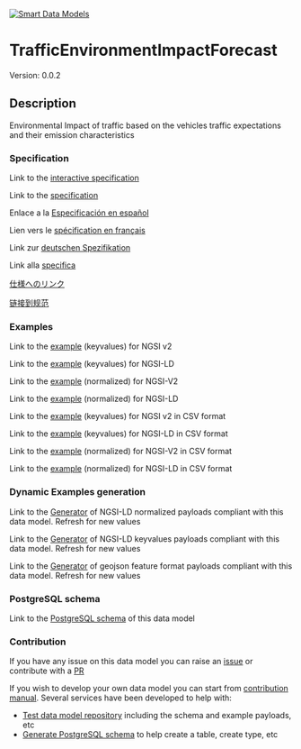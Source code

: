 [![Smart Data Models](https://smartdatamodels.org/wp-content/uploads/2022/01/SmartDataModels_logo.png "Logo")](https://smartdatamodels.org)
# TrafficEnvironmentImpactForecast
Version: 0.0.2

## Description 

Environmental Impact of traffic based on the vehicles traffic expectations and their emission characteristics
### Specification

Link to the [interactive specification](https://swagger.lab.fiware.org/?url=https://smart-data-models.github.io/dataModel.Environment/TrafficEnvironmentImpactForecast/swagger.yaml)

Link to the [specification](https://github.com/smart-data-models/dataModel.Environment/blob/master/TrafficEnvironmentImpactForecast/doc/spec.md)

Enlace a la [Especificación en español](https://github.com/smart-data-models/dataModel.Environment/blob/master/TrafficEnvironmentImpactForecast/doc/spec_ES.md)

Lien vers le [spécification en français](https://github.com/smart-data-models/dataModel.Environment/blob/master/TrafficEnvironmentImpactForecast/doc/spec_FR.md)

Link zur [deutschen Spezifikation](https://github.com/smart-data-models/dataModel.Environment/blob/master/TrafficEnvironmentImpactForecast/doc/spec_DE.md)

Link alla [specifica](https://github.com/smart-data-models/dataModel.Environment/blob/master/TrafficEnvironmentImpactForecast/doc/spec_IT.md)

[仕様へのリンク](https://github.com/smart-data-models/dataModel.Environment/blob/master/TrafficEnvironmentImpactForecast/doc/spec_JA.md)

[链接到规范](https://github.com/smart-data-models/dataModel.Environment/blob/master/TrafficEnvironmentImpactForecast/doc/spec_ZH.md)
### Examples

Link to the [example](https://smart-data-models.github.io/dataModel.Environment/TrafficEnvironmentImpactForecast/examples/example.json) (keyvalues) for NGSI v2

Link to the [example](https://smart-data-models.github.io/dataModel.Environment/TrafficEnvironmentImpactForecast/examples/example.jsonld) (keyvalues) for NGSI-LD

Link to the [example](https://smart-data-models.github.io/dataModel.Environment/TrafficEnvironmentImpactForecast/examples/example-normalized.json) (normalized) for NGSI-V2

Link to the [example](https://smart-data-models.github.io/dataModel.Environment/TrafficEnvironmentImpactForecast/examples/example-normalized.jsonld) (normalized) for NGSI-LD

Link to the [example](https://smart-data-models.github.io/dataModel.Environment/TrafficEnvironmentImpactForecast/examples/example.json.csv) (keyvalues) for NGSI v2 in CSV format

Link to the [example](https://smart-data-models.github.io/dataModel.Environment/TrafficEnvironmentImpactForecast/examples/example.jsonld.csv) (keyvalues) for NGSI-LD in CSV format

Link to the [example](https://smart-data-models.github.io/dataModel.Environment/TrafficEnvironmentImpactForecast/examples/example-normalized.json.csv) (normalized) for NGSI-V2 in CSV format

Link to the [example](https://smart-data-models.github.io/dataModel.Environment/TrafficEnvironmentImpactForecast/examples/example-normalized.jsonld.csv) (normalized) for NGSI-LD in CSV format
### Dynamic Examples generation

Link to the [Generator](https://smartdatamodels.org/extra/ngsi-ld_generator.php?schemaUrl=https://raw.githubusercontent.com/smart-data-models/dataModel.Environment/master/TrafficEnvironmentImpactForecast/schema.json&email=info@smartdatamodels.org) of NGSI-LD normalized payloads compliant with this data model. Refresh for new values

Link to the [Generator](https://smartdatamodels.org/extra/ngsi-ld_generator_keyvalues.php?schemaUrl=https://raw.githubusercontent.com/smart-data-models/dataModel.Environment/master/TrafficEnvironmentImpactForecast/schema.json&email=info@smartdatamodels.org) of NGSI-LD keyvalues payloads compliant with this data model. Refresh for new values

Link to the [Generator](https://smartdatamodels.org/extra/geojson_features_generator.php?schemaUrl=https://raw.githubusercontent.com/smart-data-models/dataModel.Environment/master/TrafficEnvironmentImpactForecast/schema.json&email=info@smartdatamodels.org) of geojson feature format payloads compliant with this data model. Refresh for new values
### PostgreSQL schema

Link to the [PostgreSQL schema](https://smart-data-models.github.io/dataModel.Environment/TrafficEnvironmentImpactForecast/schema.sql) of this data model
### Contribution

 If you have any issue on this data model you can raise an [issue](https://github.com/smart-data-models/dataModel.Environment/issues)  or contribute with a [PR](https://github.com/smart-data-models/dataModel.Environment/pulls)

 If you wish to develop your own data model you can start from [contribution manual](https://bit.ly/contribution_manual). Several services have been developed to help with: 
 - [Test data model repository](https://smartdatamodels.org/index.php/data-models-contribution-api/) including the schema and example payloads, etc
 - [Generate PostgreSQL schema](https://smartdatamodels.org/index.php/sql-service/) to help create a table, create type, etc
